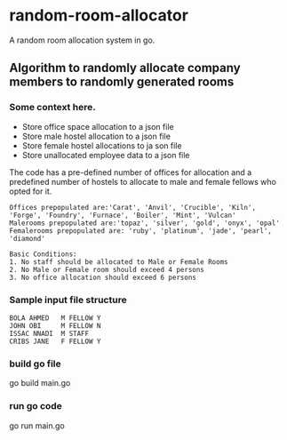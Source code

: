 # random-room-allocator

A random room allocation system in go.

## Algorithm to randomly allocate company members to randomly generated rooms

### Some context here.

- Store office space allocation to a json file
- Store male hostel allocation to a json file
- Store female hostel allocations to ja son file
- Store unallocated employee data to a json file


The code has a pre-defined number of offices for allocation and a predefined number of hostels to allocate to male and female fellows who opted for it.

```Text
Offices prepopulated are:'Carat', 'Anvil', 'Crucible', 'Kiln', 'Forge', 'Foundry', 'Furnace', 'Boiler', 'Mint', 'Vulcan'
Malerooms prepopulated are:'topaz', 'silver', 'gold', 'onyx', 'opal'
Femalerooms prepopulated are: 'ruby', 'platinum', 'jade', 'pearl', 'diamond'
```


```Text
Basic Conditions:
1. No staff should be allocated to Male or Female Rooms
2. No Male or Female room should exceed 4 persons
3. No office allocation should exceed 6 persons
```

### Sample input file structure

```Text
BOLA AHMED   M FELLOW Y
JOHN OBI     M FELLOW N
ISSAC NNADI  M STAFF
CRIBS JANE   F FELLOW Y
```

### build go file

go build main.go

### run go code

go run main.go
